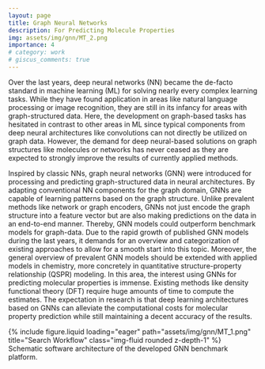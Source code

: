 ```yaml
---
layout: page
title: Graph Neural Networks 
description: For Predicting Molecule Properties
img: assets/img/gnn/MT_2.png
importance: 4
# category: work
# giscus_comments: true
---
```


Over the last years, deep neural networks (NN) became the de-facto standard in machine learning (ML) for solving nearly every complex learning tasks. While they have found application in areas like natural language processing or image recognition, they are still in its infancy for areas with graph-structured data. Here, the development on graph-based tasks has hesitated in contrast to other areas in ML since typical components from deep neural architectures like convolutions can not directly be utilized on graph data. However, the demand for deep neural-based solutions on graph structures like molecules or networks has never ceased as they are expected to strongly improve the results of currently applied methods.

Inspired by classic NNs, graph neural networks (GNN) were introduced for processing and predicting graph-structured data in neural architectures. By adapting
conventional NN components for the graph domain, GNNs are capable of learning patterns based on the graph structure. Unlike prevalent methods like network or
graph encoders, GNNs not just encode the graph structure into a feature vector but are also making predictions on the data in an end-to-end manner. Thereby, GNN models could outperform benchmark models for graph-data. Due to the rapid growth of published GNN models during the last years, it demands for an overview and categorization of existing approaches to allow for a smooth start into this topic. Moreover, the general overview of prevalent GNN models should be extended with applied models in chemistry, more concretely in quantitative structure-property relationship (QSPR) modeling. In this area, the interest using GNNs for predicting molecular properties is immense. Existing methods like density functional theory (DFT) require huge amounts of time to compute the estimates. The expectation in research is that deep learning architectures based on GNNs can alleviate the computational costs for molecular property prediction while still maintaining a decent accuracy of the results.

<div class="row">
    <div class="col-sm mt-3 mt-md-0">
        {% include figure.liquid loading="eager" path="assets/img/gnn/MT_1.png" title="Search Workflow" class="img-fluid rounded z-depth-1" %}
    </div>
</div>
<div class="caption">
    Schematic software architecture of the developed GNN benchmark platform.
</div>